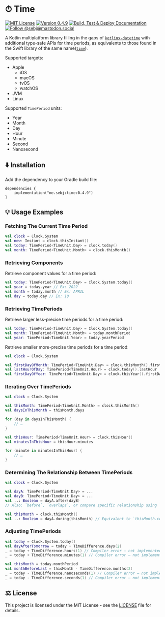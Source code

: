 # ⏱ Time

[![MIT License](https://img.shields.io/github/license/sebj/time?color=lightgray)](LICENSE)
[![Version 0.4.9](https://img.shields.io/github/v/release/sebj/time)](https://github.com/sebj/time/releases)
[![Build, Test & Deploy Documentation](https://github.com/sebj/time/workflows/Build%2C%20Test%20and%20Deploy%20Documentation/badge.svg)](https://github.com/sebj/time/actions/workflows/build-test-documentation.yaml)
[![Follow @sebj@mastodon.social](https://img.shields.io/mastodon/follow/000921252?domain=https%3A%2F%2Fmastodon.social&style=plastic)](https://mastodon.social/@sebj)

A Kotlin multiplatform library filling in the gaps of [`kotlinx-datetime`](https://github.com/Kotlin/kotlinx-datetime) with additional type-safe APIs for time periods, as equivalents to those found in the Swift library of the same name([`time`](https://github.com/davedelong/time)).

Supported targets:
* Apple
  * iOS
  * macOS
  * tvOS
  * watchOS
* JVM
* Linux

Supported `TimePeriod` units:
* Year
* Month
* Day
* Hour
* Minute
* Second
* Nanosecond

## ⬇️ Installation

Add the dependency to your Gradle build file:
```
dependencies {
    implementation("me.sebj:time:0.4.9")
}
```

## 💡 Usage Examples

### Fetching The Current Time Period

```kotlin
val clock = Clock.System
val now: Instant = clock.thisInstant()
val today: TimePeriod<TimeUnit.Day> = clock.today()
val month: TimePeriod<TimeUnit.Month> = clock.thisMonth()
```

### Retrieving Components

Retrieve component values for a time period:
```kotlin
val today: TimePeriod<TimeUnit.Day> = Clock.System.today()
val year = today.year // Ex: 2022
val month = today.month // Ex: APRIL
val day = today.day // Ex: 18
```

### Retrieving TimePeriods

Retrieve larger less-precise time periods for a time period:
```kotlin
val today: TimePeriod<TimeUnit.Day> = Clock.System.today()
val month: TimePeriod<TimeUnit.Month> = today.monthPeriod
val year: TimePeriod<TimeUnit.Year> = today.yearPeriod
```

Retrieve smaller more-precise time periods for a time period:
```kotlin
val clock = Clock.System

val firstDayOfMonth: TimePeriod<TimeUnit.Day> = clock.thisMonth().firstDay
val lastHourOfDay: TimePeriod<TimeUnit.Hour> = clock.today().lastHour
val firstDayOfYear: TimePeriod<TimeUnit.Day> = clock.thisYear().firstDay
```

### Iterating Over TimePeriods

```kotlin
val clock = Clock.System

val thisMonth: TimePeriod<TimeUnit.Month> = clock.thisMonth()
val daysInThisMonth = thisMonth.days

for (day in daysInThisMonth) {
    // …
}

val thisHour: TimePeriod<TimeUnit.Hour> = clock.thisHour()
val minutesInThisHour = thisHour.minutes

for (minute in minutesInThisHour) {
    // …
}
```

### Determining The Relationship Between TimePeriods

```kotlin
val clock = Clock.System

val dayA: TimePeriod<TimeUnit.Day> = ...
val dayB: TimePeriod<TimeUnit.Day> = ...
val ..: Boolean = dayA.after(dayB)
// Also: `before`, `overlaps`, or compare specific relationship using `relation` (see Relations.kt)

val thisMonth = clock.thisMonth()
val ..: Boolean = dayA.during(thisMonth) // Equivalent to `thisMonth.contains(dayA)`
```

### Adjusting TimePeriods
```kotlin
val today = Clock.System.today()
val dayAfterTomorrow = today + TimeDifference.days(2)
_ = today + TimeDifference.hours(1) // Compiler error – not implemented, as this is invalid
_ = today + TimeDifference.minutes(1) // Compiler error – not implemented, as this is invalid

val thisMonth = today.monthPeriod
val monthBeforeLast = thisMonth - TimeDifference.months(2)
_ = today - TimeDifference.nanoseconds(1) // Compiler error – not implemented, as this is invalid
_ = today - TimeDifference.seconds(1) // Compiler error – not implemented, as this is invalid
```

## ⚖️ License

This project is licensed under the MIT License - see the [LICENSE](LICENSE) file for details.